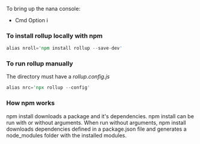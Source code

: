 
To bring up the nana console:   
* Cmd Option i

### To install rollup locally with npm

```rust
alias nroll='npm install rollup --save-dev'
```

### To run rollup manually

The directory must have a *rollup.config.js*

```rust
alias nrc='npx rollup --config'
```

### How npm works

npm install downloads a package and it's dependencies. npm install can be run with or without arguments. When run without arguments, npm install downloads dependencies defined in a package.json file and generates a node_modules folder with the installed modules.
